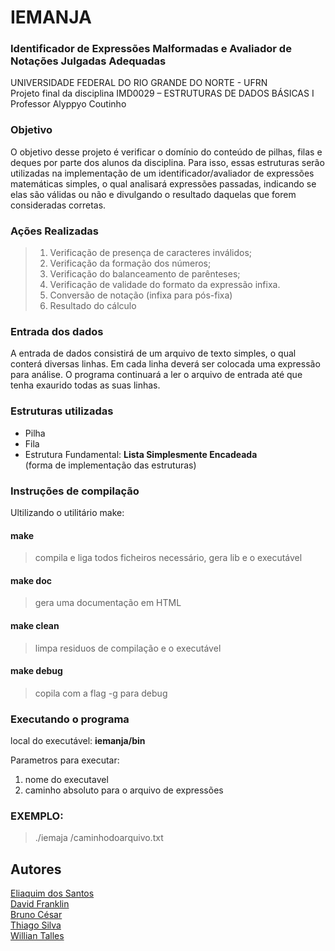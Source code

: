 # IEMANJA<br>
### Identificador de Expressões Malformadas e Avaliador de Notações Julgadas Adequadas<br>

UNIVERSIDADE FEDERAL DO RIO GRANDE DO NORTE - UFRN<br>
Projeto final da disciplina IMD0029 – ESTRUTURAS DE DADOS BÁSICAS I <br>
Professor Alyppyo Coutinho<br>

### Objetivo
O objetivo desse projeto é verificar o domínio do conteúdo de pilhas, filas e deques por parte dos alunos da disciplina. Para isso, essas estruturas serão utilizadas na implementação de um identificador/avaliador de expressões matemáticas simples, o qual analisará expressões passadas, indicando se elas são válidas ou não e divulgando o resultado daquelas que forem consideradas corretas.

### Ações Realizadas
>1) Verificação de presença de caracteres inválidos;
>2) Verificação da formação dos números;
>3) Verificação do balanceamento de parênteses; 
>4) Verificação de validade do formato da expressão infixa.
>5) Conversão de notação (infixa para pós-fixa)
>6) Resultado do cálculo 

### Entrada dos dados
A entrada de dados consistirá de um arquivo de texto simples, o qual conterá diversas linhas. Em cada linha deverá ser colocada uma expressão para análise. O programa continuará a ler o arquivo de entrada até que tenha exaurido todas as suas linhas.


### Estruturas utilizadas
- Pilha 
- Fila
- Estrutura Fundamental: **Lista Simplesmente Encadeada** <br>
(forma de implementação das estruturas)

### Instruções de compilação
Ultilizando o utilitário make:<br>
#### make<br>
> compila e liga todos ficheiros necessário, gera lib e o executável<br>
#### make doc<br>
> gera uma documentação em HTML <br>
#### make clean<br>
> limpa residuos de compilação e o executável<br>
#### make debug<br>
> copila com a flag -g para debug<br>

### **Executando o programa**<br>
local do executável: <b>iemanja/bin</b><br>

Parametros para executar:
1. nome do executavel
1. caminho absoluto para o arquivo de expressões
### EXEMPLO:
>./iemaja /caminhodoarquivo.txt

## Autores
[Eliaquim dos Santos](https://github.com/eliaquimdossantos "Eliaquim dos Santos")<br>
[David Franklin](https://github.com/d4v3s "David Franklin")<br>
[Bruno César](https://github.com/babbujah "Bruno César")<br>
[Thiago Silva](https://github.com/silva-thiago "Thiago Silva")<br>
[Willian Talles](https://github.com/willianTalles "Willian Talles")<br>






